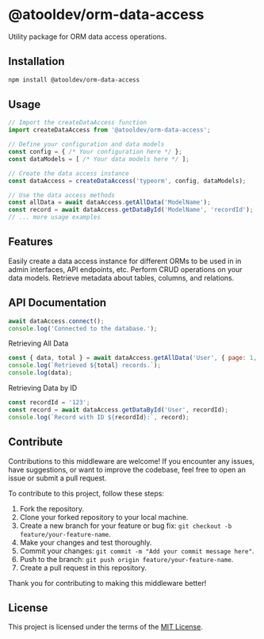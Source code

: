 # @atooldev/orm-data-access

Utility package for ORM data access operations.

## Installation

```sh
npm install @atooldev/orm-data-access
```

## Usage

```js
// Import the createDataAccess function
import createDataAccess from '@atooldev/orm-data-access';

// Define your configuration and data models
const config = { /* Your configuration here */ };
const dataModels = [ /* Your data models here */ ];

// Create the data access instance
const dataAccess = createDataAccess('typeorm', config, dataModels);

// Use the data access methods
const allData = await dataAccess.getAllData('ModelName');
const record = await dataAccess.getDataById('ModelName', 'recordId');
// ... more usage examples
```

## Features

Easily create a data access instance for different ORMs to be used in in admin interfaces, API endpoints, etc.
Perform CRUD operations on your data models.
Retrieve metadata about tables, columns, and relations.

## API Documentation

```js
await dataAccess.connect();
console.log('Connected to the database.');
```

Retrieving All Data

```js
const { data, total } = await dataAccess.getAllData('User', { page: 1, perPage: 10 });
console.log(`Retrieved ${total} records.`);
console.log(data);
```

Retrieving Data by ID

```js
const recordId = '123';
const record = await dataAccess.getDataById('User', recordId);
console.log(`Record with ID ${recordId}:`, record);
```

## Contribute

Contributions to this middleware are welcome! If you encounter any issues, have suggestions, or want to improve the codebase, feel free to open an issue or submit a pull request.

To contribute to this project, follow these steps:

1. Fork the repository.
2. Clone your forked repository to your local machine.
3. Create a new branch for your feature or bug fix: `git checkout -b feature/your-feature-name`.
4. Make your changes and test thoroughly.
5. Commit your changes: `git commit -m "Add your commit message here"`.
6. Push to the branch: `git push origin feature/your-feature-name`.
7. Create a pull request in this repository.

Thank you for contributing to making this middleware better!


## License

This project is licensed under the terms of the [MIT License](LICENSE).
